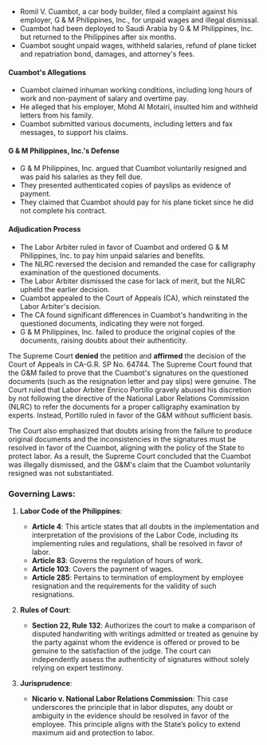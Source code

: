 

- Romil V. Cuambot, a car body builder, filed a complaint against his employer, G & M Philippines, Inc., for unpaid wages and illegal dismissal.
- Cuambot had been deployed to Saudi Arabia by G & M Philippines, Inc. but returned to the Philippines after six months.
- Cuambot sought unpaid wages, withheld salaries, refund of plane ticket and repatriation bond, damages, and attorney's fees.

#### Cuambot's Allegations

- Cuambot claimed inhuman working conditions, including long hours of work and non-payment of salary and overtime pay.
- He alleged that his employer, Mohd Al Motairi, insulted him and withheld letters from his family.
- Cuambot submitted various documents, including letters and fax messages, to support his claims.

#### G & M Philippines, Inc.'s Defense

- G & M Philippines, Inc. argued that Cuambot voluntarily resigned and was paid his salaries as they fell due.
- They presented authenticated copies of payslips as evidence of payment.
- They claimed that Cuambot should pay for his plane ticket since he did not complete his contract.

#### Adjudication Process

- The Labor Arbiter ruled in favor of Cuambot and ordered G & M Philippines, Inc. to pay him unpaid salaries and benefits.
- The NLRC reversed the decision and remanded the case for calligraphy examination of the questioned documents.
- The Labor Arbiter dismissed the case for lack of merit, but the NLRC upheld the earlier decision.
- Cuambot appealed to the Court of Appeals (CA), which reinstated the Labor Arbiter's decision.
- The CA found significant differences in Cuambot's handwriting in the questioned documents, indicating they were not forged.
- G & M Philippines, Inc. failed to produce the original copies of the documents, raising doubts about their authenticity.

The Supreme Court **denied** the petition and **affirmed** the decision of the Court of Appeals in CA-G.R. SP No. 64744. The Supreme Court found that the G&M failed to prove that the Cuambot's signatures on the questioned documents (such as the resignation letter and pay slips) were genuine. The Court ruled that Labor Arbiter Enrico Portillo gravely abused his discretion by not following the directive of the National Labor Relations Commission (NLRC) to refer the documents for a proper calligraphy examination by experts. Instead, Portillo ruled in favor of the G&M without sufficient basis.

The Court also emphasized that doubts arising from the failure to produce original documents and the inconsistencies in the signatures must be resolved in favor of the Cuambot, aligning with the policy of the State to protect labor. As a result, the Supreme Court concluded that the Cuambot was illegally dismissed, and the G&M's claim that the Cuambot voluntarily resigned was not substantiated.

### Governing Laws:

1. **Labor Code of the Philippines**:
    
    - **Article 4**: This article states that all doubts in the implementation and interpretation of the provisions of the Labor Code, including its implementing rules and regulations, shall be resolved in favor of labor.
    - **Article 83**: Governs the regulation of hours of work.
    - **Article 103**: Covers the payment of wages.
    - **Article 285**: Pertains to termination of employment by employee resignation and the requirements for the validity of such resignations.
2. **Rules of Court**:
    
    - **Section 22, Rule 132**: Authorizes the court to make a comparison of disputed handwriting with writings admitted or treated as genuine by the party against whom the evidence is offered or proved to be genuine to the satisfaction of the judge. The court can independently assess the authenticity of signatures without solely relying on expert testimony.
3. **Jurisprudence**:
    
    - **Nicario v. National Labor Relations Commission**: This case underscores the principle that in labor disputes, any doubt or ambiguity in the evidence should be resolved in favor of the employee. This principle aligns with the State’s policy to extend maximum aid and protection to labor.